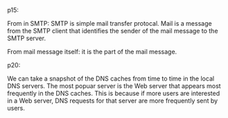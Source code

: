 p15:

From in SMTP: SMTP is simple mail transfer protocal. Mail is a message from the SMTP client that identifies the sender of the mail message to the SMTP server.

From mail message itself: it is the part of the mail message.


p20:


We  can  take  a  snapshot  of  the  DNS  caches from time to time in the  local  DNS  servers.  The most popuar server is the Web server that appears most frequently in the DNS caches. This is because if more users are interested in a Web server, DNS requests for that server are more frequently sent by users.  

